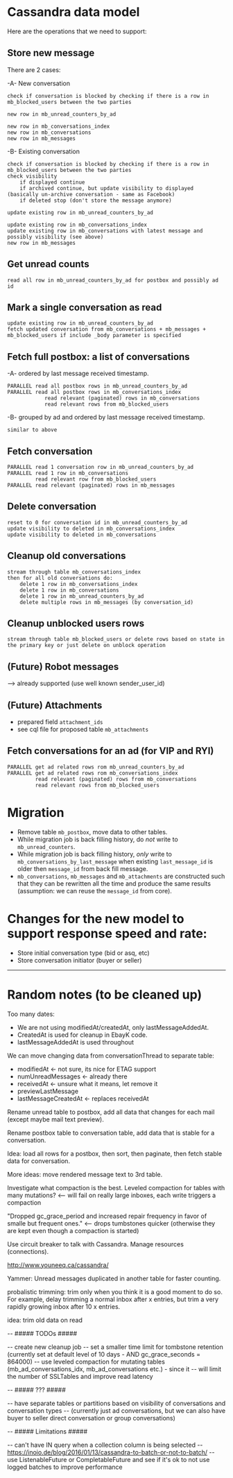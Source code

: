 # Cassandra data model

Here are the operations that we need to support:

## Store new message

There are 2 cases:

-A- New conversation

    check if conversation is blocked by checking if there is a row in mb_blocked_users between the two parties

    new row in mb_unread_counters_by_ad
 
    new row in mb_conversations_index
    new row in mb_conversations
    new row in mb_messages

-B- Existing conversation

    check if conversation is blocked by checking if there is a row in mb_blocked_users between the two parties
    check visibility 
        if displayed continue
        if archived continue, but update visibility to displayed (basically un-archive conversation - same as Facebook)
        if deleted stop (don't store the message anymore)

    update existing row in mb_unread_counters_by_ad
    
    update existing row in mb_conversations_index
    update existing row in mb_conversations with latest message and possibly visibility (see above)
    new row in mb_messages

## Get unread counts

    read all row in mb_unread_counters_by_ad for postbox and possibly ad id

## Mark a single conversation as read

    update existing row in mb_unread_counters_by_ad
    fetch updated conversation from mb_conversations + mb_messages + mb_blocked_users if include _body parameter is specified

## Fetch full postbox: a list of conversations

-A- ordered by last message received timestamp.

    PARALLEL read all postbox rows in mb_unread_counters_by_ad
    PARALLEL read all postbox rows in mb_conversations_index
                read relevant (paginated) rows in mb_conversations
                read relevant rows from mb_blocked_users

-B- grouped by ad and ordered by last message received timestamp.

    similar to above

## Fetch conversation

    PARALLEL read 1 conversation row in mb_unread_counters_by_ad
    PARALLEL read 1 row in mb_conversations
             read relevant row from mb_blocked_users
    PARALLEL read relevant (paginated) rows in mb_messages

## Delete conversation

    reset to 0 for conversation id in mb_unread_counters_by_ad
    update visibility to deleted in mb_conversations_index
    update visibility to deleted in mb_conversations

## Cleanup old conversations

    stream through table mb_conversations_index
    then for all old conversations do:
        delete 1 row in mb_conversations_index
        delete 1 row in mb_conversations
        delete 1 row in mb_unread_counters_by_ad
        delete multiple rows in mb_messages (by conversation_id)
   
## Cleanup unblocked users rows                

    stream through table mb_blocked_users or delete rows based on state in the primary key or just delete on unblock operation

## (Future) Robot messages

--> already supported (use well known sender_user_id)

## (Future) Attachments

* prepared field `attachment_ids`
* see cql file for proposed table `mb_attachments`

## Fetch conversations for an ad (for VIP and RYI)

    PARALLEL get ad related rows rom mb_unread_counters_by_ad
    PARALLEL get ad related rows rom mb_conversations_index
             read relevant (paginated) rows from mb_conversations
             read relevant rows from mb_blocked_users

# Migration

* Remove table `mb_postbox`, move data to other tables.
* While migration job is back filling history, do _not_ write to `mb_unread_counters`.
* While migration job is back filling history, _only_ write to `mb_conversations_by_last_message` when
  existing `last_message_id` is older then `message_id` from back fill message.
* `mb_conversations`, `mb_messages` and `mb_attachments` are constructed such that they can be rewritten all the
  time and produce the same results (assumption: we can reuse the `message_id` from core).

# Changes for the new model to support response speed and rate:
* Store initial conversation type (bid or asq, etc)
* Store conversation initiator (buyer or seller)

----

# Random notes (to be cleaned up)


Too many dates:

- We are not using modifiedAt/createdAt, only lastMessageAddedAt.
- CreatedAt is used for cleanup in EbayK code.
- lastMessageAddedAt is used throughout

We can move changing data from conversationThread to separate table:
  * modifiedAt  <- not sure, its nice for ETAG support
  * numUnreadMessages <- already there
  * receivedAt <- unsure what it means, let remove it
  * previewLastMessage
  * lastMessageCreatedAt <- replaces receivedAt


Rename unread table to postbox, add all data that changes for each mail (except maybe mail text preview).

Rename postbox table to conversation table, add data that is stable for a conversation.

Idea: load all rows for a postbox, then sort, then paginate, then fetch stable data for conversation.


More ideas: move rendered message text to 3rd table.

Investigate what compaction is the best. Leveled compaction for tables with many mutations?
<-- will fail on really large inboxes, each write triggers a compaction

"Dropped gc_grace_period and increased repair frequency in favor of smalle but frequent ones."
<-- drops tumbstones quicker (otherwise they are kept even though a compaction is started)

Use circuit breaker to talk with Cassandra.
Manage resources (connections).


http://www.youneeq.ca/cassandra/


Yammer:
Unread messages duplicated in another table for faster counting.


probalistic trimming: trim only when you think it is a good moment to do so. For example,
delay trimming a normal inbox after x entries, but trim a very rapidly growing inbox after 10 x entries.



idea: trim old data on read

-- ##### TODOs #####

-- create new cleanup job
-- set a smaller time limit for tombstone retention (currently set at default level of 10 days - AND gc_grace_seconds = 864000)
-- use leveled compaction for mutating tables (mb_ad_conversations_idx, mb_ad_conversations etc.) - since it
-- will limit the number of SSLTables and improve read latency

-- ##### ??? #####

-- have separate tables or partitions based on visibility of conversations and conversation types
-- (currently just ad conversations, but we can also have buyer to seller direct conversation or group conversations)

-- ##### Limitations #####

-- can't have IN query when a collection column is being selected
-- https://inoio.de/blog/2016/01/13/cassandra-to-batch-or-not-to-batch/
-- use ListenableFuture or CompletableFuture and see if it's ok to not use logged batches to improve performance